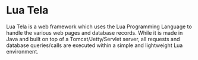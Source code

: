 # Lua Tela

Lua Tela is a web framework which uses the Lua Programming Language to handle the various web pages and database records. While it is made in Java and built on top of a Tomcat/Jetty/Servlet server, all requests and database queries/calls are executed within a simple and lightweight Lua environment.